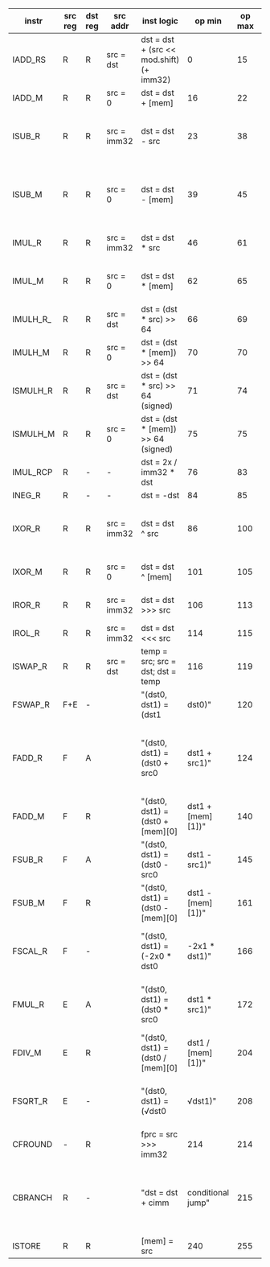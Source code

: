 |instr|src reg|dst reg|src addr|inst logic|op min|op max|op min bin|op max bin|bit mask|notes|
| --- | ---- | ------ | ----- | -------- | ----- | ---- | -------- | ------- | ------ | ---- |
|IADD_RS|R|R|src = dst|dst = dst + (src << mod.shift) (+ imm32)|0|15|0|1111| 0000XXXX \| 0XXX_XXXX & ~0111_11XX|"0,2578125"|
|IADD_M|R|R|src = 0|dst = dst + [mem]|16|22|10000|10110 | 00010XXX & ~XXXXX111||
|ISUB_R|R|R|src = imm32|dst = dst - src|23|38| 10111 | 100110 | 0001_0111 \| 0001_1XXX \| ( XX10_0XXX & ~ XXXX_X111 )||
|ISUB_M|R|R|src = 0|dst = dst - [mem]|39|45| 100111 | 101101 | 0010_XXXX & ( XXXX_0111 \| ( XXXX_1XXX & ~XXXX_X11X ) ) ||
|IMUL_R|R|R|src = imm32|dst = dst * src|46|61| 101110 | 111101 | 10_111X \| (11_XXXX & ~XX_111X )||
|IMUL_M|R|R|src = 0|dst = dst * [mem]|62|65|111110|1000001|"lt64 : 11_111X,  ge64 : 00_000X"||
|IMULH_R_|R|R|src = dst|dst = (dst * src) >> 64| 66 | 69 | 1000010 | 1000101 | 00_0XXX & ( 01X \| ( 1XX & ~11X ) ) ||
|IMULH_M|R|R|src = 0|dst = (dst * [mem]) >> 64|70|70|1000110 | 1000110|8'b01000110||
|ISMULH_R|R|R|src = dst|dst = (dst * src) >> 64 (signed)|71|74|1000111 | 1001010 | 00_XXXX & ( 0111 \| ( 10XX & ~11 ) )||
|ISMULH_M|R|R|src = 0|dst = (dst * [mem]) >> 64 (signed)|75|75|1001011|1001011|8'b01001011||
|IMUL_RCP|R|-|-|dst = 2x / imm32 * dst|76|83|1001100|1010011|0X_XXXX & ( X0_11XX \| X1_00XX ) ||
|INEG_R|R|-|-|dst = -dst|84|85|1010100|1010101|8'b0101010X||
|IXOR_R|R|R|src = imm32|dst = dst ^ src|86|100 | 1010110 | 1100100 | ( 01_XXXX & ( 011X \| 1XXX )) \| ( 10_0XXX & ( 0XX \| 100 ))||
|IXOR_M|R|R|src = 0|dst = dst ^ [mem]|101|105| 1100101 | 1101001 | 10_XXXX & ( ( 01XX & ~01 ) \| 100X )||
|IROR_R|R|R|src = imm32|dst = dst >>> src|106|113|1101010|1110001|( 10_1XXX & ~00X ) \| 11_000X||
|IROL_R|R|R|src = imm32|dst = dst <<< src|114|115|1110010|1110011|8'b0111001X||
|ISWAP_R|R|R|src = dst|temp = src; src = dst; dst = temp|116|119|1110100|1110111|8'b011101XX||
|FSWAP_R|F+E|-||"(dst0, dst1) = (dst1| dst0)"|120|123|1111000|1111011|8'b011110XX||
|FADD_R|F|A||"(dst0, dst1) = (dst0 + src0| dst1 + src1)"|124|139|1111100|10001011|lt127 : 111_11XX    ge127 :  1000_1011 : 1000_XXXX & ( 0XXX \| 10XX  ) |0111_1100 -> 1101_0101|
|FADD_M|F|R||"(dst0, dst1) = (dst0 + [mem][0]| dst1 + [mem][1])"|140|144|10001100|10010000|100X_XXXX & ( 0_11XX \|  1_000  )||
|FSUB_R|F|A||"(dst0, dst1) = (dst0 - src0| dst1 - src1)"|145|160|10010001|10100000|10XX_XXXX & ( ( 01_XXXX & ~000X) \| 10_0000 )||
|FSUB_M|F|R||"(dst0, dst1) = (dst0 - [mem][0]| dst1 - [mem][1])"|161|165|10100001|10100101|8'b10100XXX  & ~000 & ~11X|
|FSCAL_R|F|-||"(dst0, dst1) = (-2x0 * dst0| -2x1 * dst1)"|166|171|10100110|10101011|1010_0110 -> 1010_1011 : 1010_XXXX &  ( 011X \| 10XX )||
|FMUL_R|E|A||"(dst0, dst1) = (dst0 * src0| dst1 * src1)"|172|203|10101100|11001011|1010_1100 -> 1100_1011 : 1010_11XX \| (1100_XXXX & ~11XX )||
|FDIV_M|E|R||"(dst0, dst1) = (dst0 / [mem][0]| dst1 / [mem][1])"|204|207|11001100|11001111|8'b110011XX||
|FSQRT_R|E|-||"(dst0, dst1) = (√dst0| √dst1)"|208|213|11010000|11010101|1101_0000 -> 1101_0101 : 1101_XXXX & ( 0XXX & ~X11X )||
|CFROUND|-|R||fprc = src >>> imm32|214|214|11010110|11010110|8'b11010110|1101_0110 -> 1111_1111|
|CBRANCH|R|-||"dst = dst + cimm| conditional jump"|215|239|11010111|11101111|1101_0111 -> 1110_1111  :11XX_XXXX  &  ( ( 01_XXXX & ( 1XXX \| 0111 ) ) \|  10_XXXX ) ||
|ISTORE|R|R||[mem] = src|240|255|11110000|11111111|8'b1111XXXX||
